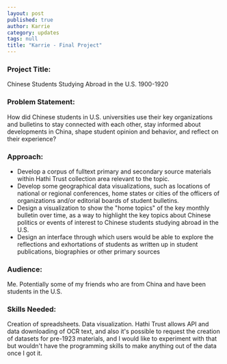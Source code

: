 ```yaml
---
layout: post
published: true
author: Karrie
category: updates
tags: null
title: "Karrie - Final Project"
---
```


### Project Title: 
Chinese Students Studying Abroad in the U.S. 1900-1920 
### Problem Statement:  
How did Chinese students in U.S. universities use their key organizations and bulletins to stay connected with each other, stay informed about developments in China, shape student opinion and behavior, and reflect on their experience?   
### Approach:  
- Develop a corpus of fulltext primary and secondary source materials within Hathi Trust collection area relevant to the topic.
- Develop some geographical data visualizations, such as locations of national or regional conferences, home states or cities of the officers of organizations and/or editorial boards of student bulletins.
- Design a visualization to show the "home topics" of the key monthly bulletin over time, as a way to highlight the key topics about Chinese politics or events of interest to Chinese students studying abroad in the U.S.
- Design an interface through which users would be able to explore the reflections and exhortations of students as written up in student publications, biographies or other primary sources
### Audience: 
Me.  Potentially some of my friends who are from China and have been students in the U.S.
### Skills Needed:  
Creation of spreadsheets.  Data visualization.  Hathi Trust allows API and data downloading of OCR text, and also it's possible to request the creation of datasets for pre-1923 materials, and I would like to experiment with that but wouldn't have the programming skills to make anything out of the data once I got it.